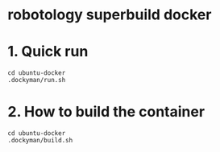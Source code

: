 # robotology superbuild docker

# 1. Quick run

    cd ubuntu-docker
    .dockyman/run.sh

# 2. How to build the container

    cd ubuntu-docker
    .dockyman/build.sh
